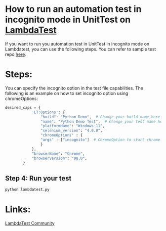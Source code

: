 # How to run an automation test in incognito mode in UnitTest on [LambdaTest](https://www.lambdatest.com/?utm_source=github&utm_medium=repo&utm_campaign=UnitTest-incognito)

If you want to run you automation test in UnitTest in incognito mode on Lambdatest, you can use the following steps. You can refer to sample test repo [here](https://github.com/LambdaTest/Python-UnitTest-Selenium).

# Steps:

You can specify the incognito option in the test file capabilities. The following is an example on how to set incognito option using chromeOptions:

```python
desired_caps = {
            'LT:Options': {
                "build": "Python Demo",  # Change your build name here
                "name": "Python Demo Test",  # Change your test name here
                "platformName": "Windows 11",
                "selenium_version": "4.0.0",
                "chromeOptions" : {
                "args" : ["incognito"]  # ChromeOption to start chrome in incognito mode
                }
            },
            "browserName": "Chrome",
            "browserVersion": "98.0",
        }

```

## Step 4: Run your test

```bash
python lambdatest.py
```

# Links:

[LambdaTest Community](http://community.lambdatest.com/)
